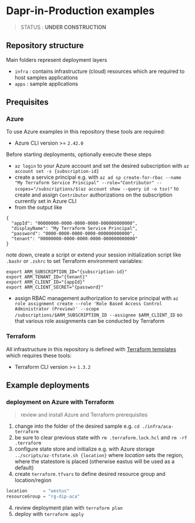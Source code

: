 # Dapr-in-Production examples

> STATUS : **UNDER CONSTRUCTION**

## Repository structure

Main folders represent deployment layers 

- `infra` : contains infrastructure (cloud) resources which are required to host samples applications
- `apps` : sample applications

## Prequisites

### Azure

To use Azure examples in this repository these tools are required:

- Azure CLI version >= `2.42.0`

Before starting deployments, optionally execute these steps 

- `az login` to your Azure account and set the desired subscription with `az account set -s {subscription-id}`
- create a service principal e.g. with `az ad sp create-for-rbac --name "My Terraform Service Principal" --role="Contributor" --scopes="/subscriptions/$(az account show --query id -o tsv)"` to create and assign `Contributor` authorizations on the subscription currently set in Azure CLI
- from the output like

```
{
  "appId": "00000000-0000-0000-0000-000000000000",
  "displayName": "My Terraform Service Principal",
  "password": "0000-0000-0000-0000-000000000000",
  "tenant": "00000000-0000-0000-0000-000000000000"
}
```

note down, create a script or extend your session initialization script like `.bashr` or `.zshrc` to set Terraform environment variables: 

```shell
export ARM_SUBSCRIPTION_ID="{subscription-id}"
export ARM_TENANT_ID="{tenant}"
export ARM_CLIENT_ID="{appId}"
export ARM_CLIENT_SECRET="{password}"
```

- assign RBAC management authorization to service principal with `az role assignment create --role 'Role Based Access Control Administrator (Preview)' --scope /subscriptions/$ARM_SUBSCRIPTION_ID --assignee $ARM_CLIENT_ID` so that various role assignments can be conducted by Terraform

### Terraform

All infrastructure in this repository is defined with [Terraform templates](https://www.terraform.io/) which requires these tools:

- Terraform CLI version >= `1.3.2`

## Example deployments

### deployment on Azure with Terraform

> review and install Azure and Terraform prerequisites

1. change into the folder of the desired sample e.g. `cd ./infra/aca-terraform`
1. be sure to clear previous state with `rm .terraform.lock.hcl` and `rm -rf .terraform` 
1. configure state store and initialize e.g. with Azure storage `../scripts/az-tfstate.sh {location}` where _location_ sets the region, where the statestore is placed (otherwise eastus will be used as a default)
1. create `terraform.tfvars` to define desired resource group and location/region

```terraform
location      = "westus"
resourceGroup = "rg-dip-aca"
```

4. review deployment plan with `terraform plan`
1. deploy with `terraform apply`

